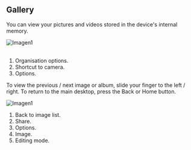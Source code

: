 ## Gallery

You can view your pictures and videos stored in the device's internal memory.

![Imagen1](http://static.energysistem.com/images/manuals/42435/56388321a9440.jpg) <br> <br>

1.	Organisation options.
2.	Shortcut to camera.
3.	Options.


To view the previous / next image or album, slide your finger to the left / right.
To return to the main desktop, press the Back or Home button.


![Imagen1](http://static.energysistem.com/images/manuals/42435/56388326ea91e.jpg)

1.	Back to image list.
2.	Share.
3.	Options.
4.	Image.
5.	Editing mode.
